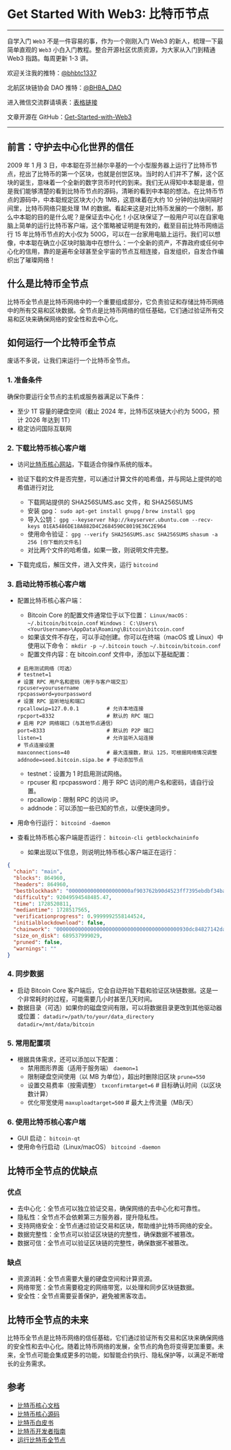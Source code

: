 # Get Started With Web3: 比特币节点

---

自学入门 `Web3` 不是一件容易的事，作为一个刚刚入门 Web3 的新人，梳理一下最简单直观的 `Web3` 小白入门教程。整合开源社区优质资源，为大家从入门到精通 Web3 指路。每周更新 1-3 讲。

欢迎关注我的推特：[@bhbtc1337](https://twitter.com/bhbtc1337)

北航区块链协会 DAO 推特：[@BHBA_DAO](https://twitter.com/BHBA_DAO)

进入微信交流群请填表：[表格链接](https://forms.gle/QMBwL6LwZyQew1tX8)

文章开源在 GitHub：[Get-Started-with-Web3](https://github.com/beihaili/Get-Started-with-Web3)

---

## 前言：守护去中心化世界的信任

2009 年 1 月 3 日，中本聪在芬兰赫尔辛基的一个小型服务器上运行了比特币节点，挖出了比特币的第一个区块，也就是创世区块。当时的人们并不了解，这个区块的诞生，意味着一个全新的数字货币时代的到来。我们无从得知中本聪是谁，但是我们能够清楚的看到比特币节点的源码，清晰的看到中本聪的想法。在比特币节点的源码中，中本聪规定区块大小为 1MB，这意味着在大约 10 分钟的出块间隔时间里，比特币网络只能处理 1M 的数据。看起来这是对比特币发展的一个限制，那么中本聪的目的是什么呢？是保证去中心化！小区块保证了一般用户可以在自家电脑上简单的运行比特币客户端，这个策略被证明是有效的，截至目前比特币网络运行 15 年比特币节点的大小仅为 500G，可以在一台家用电脑上运行。我们可以想像，中本聪在确立小区块时脑海中在想什么：一个全新的资产，不靠政府或任何中心化的信用，靠的是遍布全球甚至全宇宙的节点互相连接，自发组织，自发合作编织出了璀璨网络！

## 什么是比特币全节点

比特币全节点是比特币网络中的一个重要组成部分，它负责验证和存储比特币网络中的所有交易和区块数据。全节点是比特币网络的信任基础，它们通过验证所有交易和区块来确保网络的安全性和去中心化。

## 如何运行一个比特币全节点

废话不多说，让我们来运行一个比特币全节点。

### 1. 准备条件

确保你要运行全节点的主机或服务器满足以下条件：
- 至少 1T 容量的硬盘空间（截止 2024 年，比特币区块链大小约为 500G，预计 2026 年达到 1T）
- 稳定访问国际互联网

### 2. 下载比特币核心客户端

+ 访问[比特币核心网站](https://bitcoin.org/en/download)，下载适合你操作系统的版本。
+ 验证下载的文件是否完整，可以通过计算文件的哈希值，并与网站上提供的哈希值进行对比
    - 下载网站提供的 SHA256SUMS.asc 文件，和 SHA256SUMS
    - 安装 gpg：
    `sudo apt-get install gnupg` / `brew install gpg`
    - 导入公钥：
    `gpg --keyserver hkp://keyserver.ubuntu.com --recv-keys 01EA5486DE18A882D4C2684590C8019E36C2E964`
    - 使用命令验证：
    `gpg --verify SHA256SUMS.asc SHA256SUMS`
    `shasum -a 256 [你下载的文件名]`
    - 对比两个文件的哈希值，如果一致，则说明文件完整。

+ 下载完成后，解压文件，进入文件夹，运行 `bitcoind`

### 3. 启动比特币核心客户端

+ 配置比特币核心客户端：
    - Bitcoin Core 的配置文件通常位于以下位置：
    `Linux/macOS：~/.bitcoin/bitcoin.conf`
    `Windows： C:\Users\<YourUsername>\AppData\Roaming\Bitcoin\bitcoin.conf`
    - 如果该文件不存在，可以手动创建。你可以在终端（macOS 或 Linux）中使用以下命令：
    `mkdir -p ~/.bitcoin`
    `touch ~/.bitcoin/bitcoin.conf` 
    - 配置文件内容：在 bitcoin.conf 文件中，添加以下基础配置：
    ```
    # 启用测试网络（可选）
    # testnet=1
    # 设置 RPC 用户名和密码（用于与客户端交互）
    rpcuser=yourusername
    rpcpassword=yourpassword
    # 设置 RPC 监听地址和端口
    rpcallowip=127.0.0.1         # 允许本地连接
    rpcport=8332                 # 默认的 RPC 端口
    # 启用 P2P 网络端口（与其他节点通信）
    port=8333                    # 默认的 P2P 端口
    listen=1                     # 允许监听入站连接
    # 节点连接设置
    maxconnections=40            # 最大连接数，默认 125，可根据网络情况调整
    addnode=seed.bitcoin.sipa.be # 手动添加节点
    ```
    - testnet：设置为 1 时启用测试网络。
    - rpcuser 和 rpcpassword：用于 RPC 访问的用户名和密码，请自行设置。
    - rpcallowip：限制 RPC 的访问 IP。
    - addnode：可以添加一些已知的节点，以便快速同步。

+ 用命令行运行：
`bitcoind -daemon`
+ 查看比特币核心客户端是否运行：
`bitcoin-cli getblockchaininfo`
    - 如果出现以下信息，则说明比特币核心客户端正在运行：
```json
{
  "chain": "main",
  "blocks": 864960,
  "headers": 864960,
  "bestblockhash": "00000000000000000000af903762b90d4523ff7395ebdbf34ba18f17cd4e9cee",
  "difficulty": 92049594548485.47,
  "time": 1728520811,
  "mediantime": 1728517565,
  "verificationprogress": 0.9999992558144524,
  "initialblockdownload": false,
  "chainwork": "0000000000000000000000000000000000000000930dc84827142da2656fb2ff",
  "size_on_disk": 689537999029,
  "pruned": false,
  "warnings": ""
}
```

### 4. 同步数据

+ 启动 Bitcoin Core 客户端后，它会自动开始下载和验证区块链数据。这是一个非常耗时的过程，可能需要几小时甚至几天时间。
+ 数据目录（可选）如果你的磁盘空间有限，可以将数据目录更改到其他驱动器或位置：
    `datadir=/path/to/your/data_directory`
    `datadir=/mnt/data/bitcoin`

### 5. 常用配置项

+ 根据具体需求，还可以添加以下配置：
    - 禁用图形界面（适用于服务端）
    `daemon=1`
    - 限制硬盘空间使用（以 MB 为单位），超出时删除旧区块
    `prune=550`
    - 设置交易费率（按需调整）
    `txconfirmtarget=6`           # 目标确认时间（以区块数计算）
    - 优化带宽使用
    `maxuploadtarget=500`         # 最大上传流量（MB/天）

### 6. 使用比特币核心客户端

+ GUI 启动：
    `bitcoin-qt`
+ 使用命令行启动（Linux/macOS）
    `bitcoind -daemon`

## 比特币全节点的优缺点

### 优点

+ 去中心化：全节点可以独立验证交易，确保网络的去中心化和可靠性。
+ 隐私性：全节点不会依赖第三方服务器，提升隐私性。
+ 支持网络安全：全节点通过验证交易和区块，帮助维护比特币网络的安全。
+ 数据完整性：全节点可以验证区块链的完整性，确保数据不被篡改。
+ 数据可信：全节点可以验证区块链的完整性，确保数据不被篡改。

### 缺点

+ 资源消耗：全节点需要大量的硬盘空间和计算资源。
+ 网络带宽：全节点需要稳定的网络带宽，以处理和同步区块链数据。
+ 安全性：全节点需要妥善保护，避免被黑客攻击。

## 比特币全节点的未来

比特币全节点是比特币网络的信任基础，它们通过验证所有交易和区块来确保网络的安全性和去中心化。随着比特币网络的发展，全节点的角色将变得更加重要。未来，全节点可能会集成更多的功能，如智能合约执行、隐私保护等，以满足不断增长的业务需求。

## 参考

+ [比特币核心文档](https://bitcoin.org/en/developer-reference#bitcoin-core)
+ [比特币核心源码](https://github.com/bitcoin/bitcoin)
+ [比特币白皮书](https://bitcoin.org/bitcoin.pdf)
+ [比特币开发者指南](https://bitcoin.org/en/developer-guide)
+ [运行比特币全节点](https://yishi.io/how-to-run-bitcoin-full-node/)
